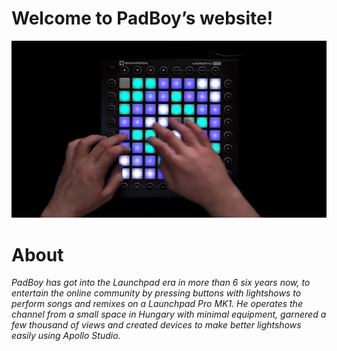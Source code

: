 # Welcome to PadBoy’s website!

![padboy_banner](assets/banner.jpg)

# About
_PadBoy has got into the Launchpad era in more than 6 six years now, to entertain the online community by pressing buttons with lightshows to perform songs and remixes on a Launchpad Pro MK1. He operates the channel from a small space in Hungary with minimal equipment, garnered a few thousand of views and created devices to make better lightshows easily using Apollo Studio._
